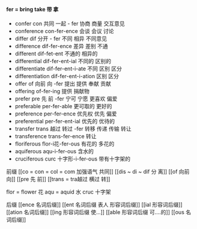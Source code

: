 #### fer = bring take 带 拿

- confer con 共同 一起 - fer  协商 商量 交互意见
- conference con-fer-ence 会谈 会议 讨论
- differ dif 分开 - fer 不同 相异 不同意见
- difference dif-fer-ence  差异 差别 不通
- different dif-fet-ent 不通的 相异的
- differential dif-fer-ent-ial 不同的  区别的
- differentiate dif-fer-ent-i-ate  不同 区别 区分
- differentiation dif-fer-ent-i-ation 区别 区分
- offer of 向前 向 -fer 提出 提供 奉献 贡献
- offering of-fer-ing  提供 捐献物
- prefer pre 先 前 -fer  宁可  宁愿  更喜欢 偏爱
- preferable per-fer-able 更可取的  更好的
- preference per-fer-ence 优先权 优先 偏爱
- preferential per-fer-ent-ial 优先的 优待的
- transfer trans 越过 转过 -fer 转移 传递 传输 转让
- transference trans-fer-ence 转让
- floriferous flor-i花-fer-ous 有花的  多花的
- aquiferous aqu-i-fer-ous 含水的
- cruciferous curc 十字形-i-fer-ous 带有十字架的 

前缀
[[co = con  = col = com  加强语气 共同]]
[[dis  ~ di ~ dif 分 离]]
[[of 向前 向]]
[[pre 先 前]]
[[trans  = tra越过 横过 转]]

flor = flower 花
aqu = aquid  水
cruc 十字架

后缀
[[ence 名词后缀]]
[[ent 名词后缀  表人 形容词后缀]]
[[ial 形容词后缀]]
[[ation 名词后缀]]
[[ing 形容词后缀  使...]]
[[able  形容词后缀 可....的]]
[[ous 名词后缀]]
